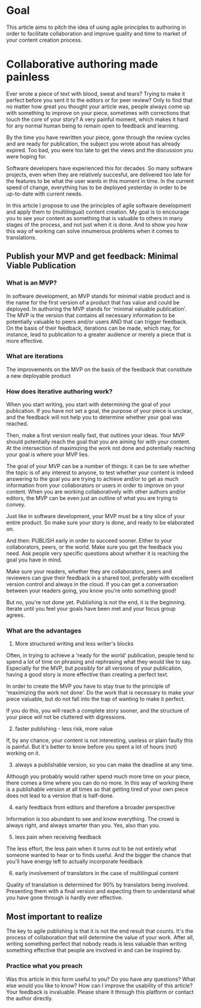 # Goal

This article aims to pitch the idea of using agile principles to authoring in order to facilitate collaboration and improve quality and time to market of your content creation process. 

# Collaborative authoring made painless 

Ever wrote a piece of text with blood, sweat and tears? Trying to make it perfect before you sent it to the editors or for peer review? Only to find that no matter how great you thought your article was, people always come up with something to improve on your piece, sometimes with corrections that touch the core of your story? A very painful moment, which makes it hard for any normal human being to remain open to feedback and learning. 

By the time you have rewritten your piece, gone through the review cycles and are ready for publication, the subject you wrote about has already expired. Too bad, you were too late to get the views and the discussion you were hoping for. 

Software developers have experienced this for decades. So many software projects, even when they are relatively succesful, are delivered too late for the features to be what the user wants in this moment in time. In the current speed of change, everything has to be deployed yesterday in order to be up-to-date with current needs. 

In this article I propose to use the principles of agile software development and apply them to (multilingual) content creation. My goal is to encourage you to see your content as something that is valuable to others in many stages of the process, and not just when it is done. And to show you how this way of working can solve innumerous problems when it comes to translations.   

## Publish your MVP and get feedback: Minimal Viable Publication

### What is an MVP? 

In software development, an MVP stands for minimal viable product and is the name for the first version of a product that has value and could be deployed. In authoring the MVP stands for 'minimal valuable publication'. The MVP is the version that contains all necessary information to be potentially valuable to peers and/or users AND that can trigger feedback. On the basis of their feedback, iterations can be made, which may, for instance, lead to publication to a greater audience or merely a piece that is more effective. 

### What are iterations

The improvements on the MVP on the basis of the feedback that constitute a new deployable product

### How does iterative authoring work? 

When you start writing, you start with determining the goal of your publication. If you have not set a goal, the purpose of your piece is unclear, and the feedback will not help you to determine whether your goal was reached. 

Then, make a first version really fast, that outlines your ideas. Your MVP should potentially reach the goal that you are aiming for with your content. At the intersection of maximizing the work not done and potentially reaching your goal is where your MVP lies. 

The goal of your MVP can be a number of things: it can be to see whether the topic is of any interest to anyone, to test whether your content is indeed answering to the goal you are trying to achieve and/or to get as much information from your collaborators or users in order to improve on your content. When you are working collaboratively with other authors and/or editors, the MVP can be even just an outline of what you are trying to convey. 

Just like in software development, your MVP must be a tiny slice of your entire product. So make sure your story is done, and ready to be elaborated on. 

And then: PUBLISH early in order to succeed sooner. Either to your collaborators, peers, or the world. Make sure you get the feedback you need. Ask people very specific questions about whether it is reaching the goal you have in mind.  

Make sure your readers, whether they are collaborators, peers and reviewers can give their feedback in a shared tool, preferably with excellent version control and always in the cloud. If you can get a conversation between your readers going, you know you're onto something good!

But no, you're not done yet. Publishing is not the end, it is the beginning. Iterate until you feel your goals have been met and your focus group agrees. 

### What are the advantages

1. More structured writing and less writer's blocks

Often, in trying to achieve a 'ready for the world' publication, people tend to spend a lot of time on phrasing and rephrasing what they would like to say. Especially for the MVP, but possibly for all versions of your publication, having a good story is more effective than creating a perfect text. 

In order to create the MVP you have to stay true to the principle of 'maximizing the work not done'. Do the work that is necessary to make your piece valuable, but do not fall into the trap of wanting to make it perfect. 

If you do this, you will reach a complete story sooner, and the structure of your piece will not be cluttered with digressions.

2. faster publishing - less risk, more value

If, by any chance, your content is not interesting, useless or plain faulty this is painful. But it's better to know before you spent a lot of hours (not) working on it. 

3. always a publishable version, so you can make the deadline at any time.

Although you probably would rather spend much more time on your piece, there comes a time where you can do no more. In this way of working there is a publishable version at all times so that getting tired of your own piece does not lead to a version that is half-done. 

4. early feedback from editors and therefore a broader perspective

Information is too abundant to see and know everything. The crowd is always right, and always smarter than you. Yes, also than you.

5. less pain when receiving feedback 

The less effort, the less pain when it turns out to be not entirely what someone wanted to hear or to finds useful. And the bigger the chance that you'll have energy left to actually incorporate feedback

6. early involvement of translators in the case of multilingual content

Quality of translation is determined for 90% by translators being involved. Presenting them with a final version and expecting them to understand what you have gone through is hardly ever effective. 

## Most important to realize
The key to agile publishing is that it is not the end result that counts. It's the process of collaboration that will determine the value of your work. After all, writing something perfect that nobody reads is less valuable than writing something effective that people are involved in and can be inspired by. 

### Practice what you preach

Was this article in this form useful to you? Do you have any questions? What else would you like to know? How can I improve the usability of this article? Your feedback is invaluable. Please share it through this platform or contact the author directly.


